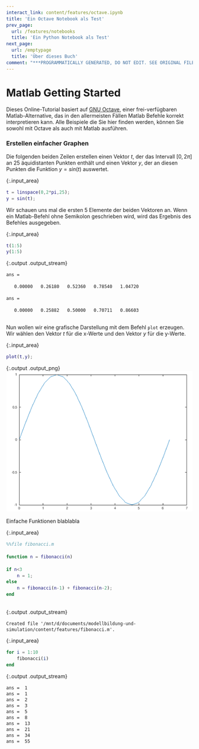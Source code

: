 ```yaml
---
interact_link: content/features/octave.ipynb
title: 'Ein Octave Notebook als Test'
prev_page:
  url: /features/notebooks
  title: 'Ein Python Notebook als Test'
next_page:
  url: /emptypage
  title: 'Über dieses Buch'
comment: "***PROGRAMMATICALLY GENERATED, DO NOT EDIT. SEE ORIGINAL FILES IN /content***"
---
```


# Matlab Getting Started

Dieses Online-Tutorial basiert auf [GNU Octave](https://www.gnu.org/software/octave/), einer frei-verfügbaren Matlab-Alternative, das in den allermeisten Fällen Matlab Befehle korrekt interpretieren kann. Alle Beispiele die Sie hier finden werden, können Sie sowohl mit Octave als auch mit Matlab ausführen.

### Erstellen einfacher Graphen

Die folgenden beiden Zeilen erstellen einen Vektor $t$, der das Intervall $[0,2\pi]$ an 25 äquidistanten Punkten enthält und einen Vektor $y$, der an diesen Punkten die Funktion $y=sin(t)$ auswertet.



{:.input_area}
```matlab
t = linspace(0,2*pi,25);
y = sin(t);
```


Wir schauen uns mal die ersten 5 Elemente der beiden Vektoren an. Wenn ein Matlab-Befehl ohne Semikolon geschrieben wird, wird das Ergebnis des Befehles ausgegeben.



{:.input_area}
```matlab
t(1:5)
y(1:5)
```


{:.output .output_stream}
```
ans =

   0.00000   0.26180   0.52360   0.78540   1.04720

ans =

   0.00000   0.25882   0.50000   0.70711   0.86603


```

Nun wollen wir eine grafische Darstellung mit dem Befehl `plot` erzeugen. Wir wählen den Vektor $t$ für die x-Werte und den Vektor $y$ für die y-Werte. 



{:.input_area}
```matlab
plot(t,y);
```



{:.output .output_png}
![png](../images/features/octave_6_0.png)



Einfache Funktionen blablabla



{:.input_area}
```matlab
%%file fibonacci.m

function n = fibonacci(n)

if n<3
    n = 1;
else
    n = fibonacci(n-1) + fibonacci(n-2);
end
    
```


{:.output .output_stream}
```
Created file '/mnt/d/documents/modellbildung-und-simulation/content/features/fibonacci.m'.

```



{:.input_area}
```octave
for i = 1:10
    fibonacci(i)
end
```


{:.output .output_stream}
```
ans =  1
ans =  1
ans =  2
ans =  3
ans =  5
ans =  8
ans =  13
ans =  21
ans =  34
ans =  55

```

